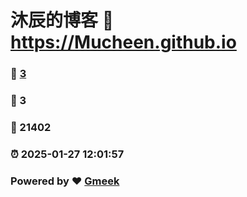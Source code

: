 # 沐辰的博客 :link: https://Mucheen.github.io 
### :page_facing_up: [3](https://Mucheen.github.io/tag.html) 
### :speech_balloon: 3 
### :hibiscus: 21402 
### :alarm_clock: 2025-01-27 12:01:57 
### Powered by :heart: [Gmeek](https://github.com/Meekdai/Gmeek)
